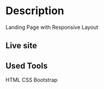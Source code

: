 # Description

Landing Page with Responsive Layout

## Live site

## Used Tools

HTML
CSS
Bootstrap
